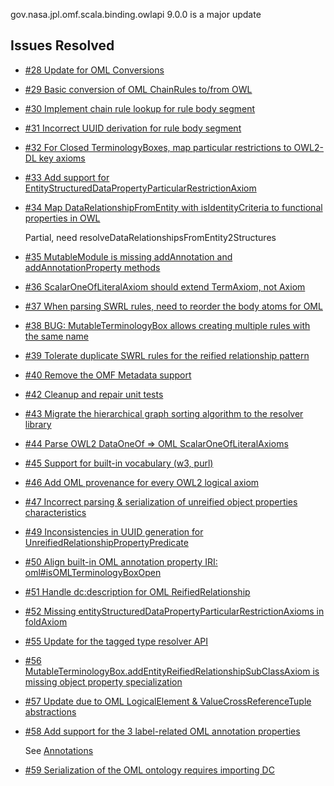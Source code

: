 gov.nasa.jpl.omf.scala.binding.owlapi 9.0.0 is a major update

## Issues Resolved

- [#28 Update for OML Conversions](https://github.com/JPL-IMCE/gov.nasa.jpl.omf.scala.binding.owlapi/issues/28)

- [#29 Basic conversion of OML ChainRules to/from OWL](https://github.com/JPL-IMCE/gov.nasa.jpl.omf.scala.binding.owlapi/issues/29)

- [#30 Implement chain rule lookup for rule body segment](https://github.com/JPL-IMCE/gov.nasa.jpl.omf.scala.binding.owlapi/issues/30)

- [#31 Incorrect UUID derivation for rule body segment](https://github.com/JPL-IMCE/gov.nasa.jpl.omf.scala.binding.owlapi/issues/31)

- [#32 For Closed TerminologyBoxes, map particular restrictions to OWL2-DL key axioms](https://github.com/JPL-IMCE/gov.nasa.jpl.omf.scala.binding.owlapi/issues/32)

- [#33 Add support for EntityStructuredDataPropertyParticularRestrictionAxiom](https://github.com/JPL-IMCE/gov.nasa.jpl.omf.scala.binding.owlapi/issues/33)

- [#34 Map DataRelationshipFromEntity with isIdentityCriteria to functional properties in OWL](https://github.com/JPL-IMCE/gov.nasa.jpl.omf.scala.binding.owlapi/issues/34)

  Partial, need resolveDataRelationshipsFromEntity2Structures
  
- [#35 MutableModule is missing addAnnotation and addAnnotationProperty methods](https://github.com/JPL-IMCE/gov.nasa.jpl.omf.scala.binding.owlapi/issues/35)

- [#36 ScalarOneOfLiteralAxiom should extend TermAxiom, not Axiom](https://github.com/JPL-IMCE/gov.nasa.jpl.omf.scala.binding.owlapi/issues/36)

- [#37 When parsing SWRL rules, need to reorder the body atoms for OML](https://github.com/JPL-IMCE/gov.nasa.jpl.omf.scala.binding.owlapi/issues/37)

- [#38 BUG: MutableTerminologyBox allows creating multiple rules with the same name](https://github.com/JPL-IMCE/gov.nasa.jpl.omf.scala.binding.owlapi/issues/38)

- [#39 Tolerate duplicate SWRL rules for the reified relationship pattern](https://github.com/JPL-IMCE/gov.nasa.jpl.omf.scala.binding.owlapi/issues/39)

- [#40 Remove the OMF Metadata support](https://github.com/JPL-IMCE/gov.nasa.jpl.omf.scala.binding.owlapi/issues/40)

- [#42 Cleanup and repair unit tests](https://github.com/JPL-IMCE/gov.nasa.jpl.omf.scala.binding.owlapi/issues/42)

- [#43 Migrate the hierarchical graph sorting algorithm to the resolver library](https://github.com/JPL-IMCE/gov.nasa.jpl.omf.scala.binding.owlapi/issues/43)

- [#44 Parse OWL2 DataOneOf => OML ScalarOneOfLiteralAxioms](https://github.com/JPL-IMCE/gov.nasa.jpl.omf.scala.binding.owlapi/issues/44)

- [#45 Support for built-in vocabulary (w3, purl)](https://github.com/JPL-IMCE/gov.nasa.jpl.omf.scala.binding.owlapi/issues/45)

- [#46 Add OML provenance for every OWL2 logical axiom](https://github.com/JPL-IMCE/gov.nasa.jpl.omf.scala.binding.owlapi/issues/46)

- [#47 Incorrect parsing & serialization of unreified object properties characteristics](https://github.com/JPL-IMCE/gov.nasa.jpl.omf.scala.binding.owlapi/issues/47)

- [#49 Inconsistencies in UUID generation for UnreifiedRelationshipPropertyPredicate](https://github.com/JPL-IMCE/gov.nasa.jpl.omf.scala.binding.owlapi/issues/49)

- [#50 Align built-in OML annotation property IRI: oml#isOMLTerminologyBoxOpen](https://github.com/JPL-IMCE/gov.nasa.jpl.omf.scala.binding.owlapi/issues/50)

- [#51 Handle dc:description for OML ReifiedRelationship](https://github.com/JPL-IMCE/gov.nasa.jpl.omf.scala.binding.owlapi/issues/51)

- [#52 Missing entityStructuredDataPropertyParticularRestrictionAxioms in foldAxiom](https://github.com/JPL-IMCE/gov.nasa.jpl.omf.scala.binding.owlapi/issues/52)

- [#55 Update for the tagged type resolver API](https://github.com/JPL-IMCE/gov.nasa.jpl.omf.scala.binding.owlapi/issues/55)

- [#56 MutableTerminologyBox.addEntityReifiedRelationshipSubClassAxiom is missing object property specialization](https://github.com/JPL-IMCE/gov.nasa.jpl.omf.scala.binding.owlapi/issues/56)

- [#57 Update due to OML LogicalElement & ValueCrossReferenceTuple abstractions](https://github.com/JPL-IMCE/gov.nasa.jpl.omf.scala.binding.owlapi/issues/57)

- [#58 Add support for the 3 label-related OML annotation properties](https://github.com/JPL-IMCE/gov.nasa.jpl.omf.scala.binding.owlapi/issues/58)

  See [Annotations](../doc/Annotations.md)
  
- [#59 Serialization of the OML ontology requires importing DC](https://github.com/JPL-IMCE/gov.nasa.jpl.omf.scala.binding.owlapi/issues/59)
